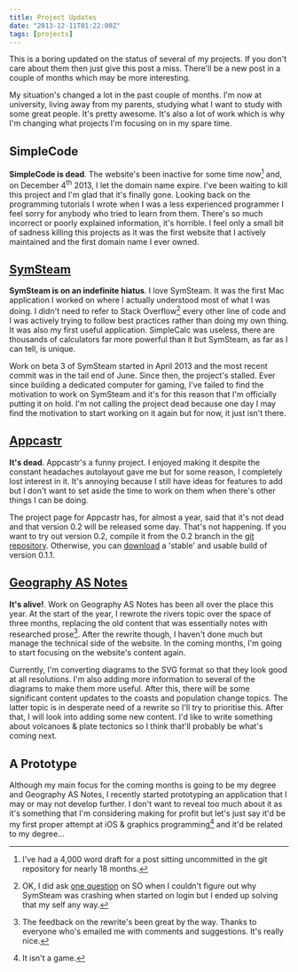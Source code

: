 ```yaml
---
title: Project Updates
date: "2013-12-11T01:22:00Z"
tags: [projects]
---
```


This is a boring updated on the status of several of my projects. If you don't care about them then just give this post a miss. There'll be a new post in a couple of months which may be more interesting.

<!--more-->

My situation's changed a lot in the past couple of months. I'm now at university, living away from my parents, studying what I want to study with some great people. It's pretty awesome. It's also a lot of work which is why I'm changing what projects I'm focusing on in my spare time.

## SimpleCode

**SimpleCode is dead**. The website's been inactive for some time now[^1] and, on December 4<sup>th</sup> 2013, I let the domain name expire. I've been waiting to kill this project and I'm glad that it's finally gone. Looking back on the programming tutorials I wrote when I was a less experienced programmer I feel sorry for anybody who tried to learn from them. There's so much incorrect or poorly explained information, it's horrible. I feel only a small bit of sadness killing this projects as it was the first website that I actively maintained and the first domain name I ever owned.

## [SymSteam](/projects/symsteam/)

**SymSteam is on an indefinite hiatus**. I love SymSteam. It was the first Mac application I worked on where I actually understood most of what I was doing. I didn't need to refer to Stack Overflow[^2] every other line of code and I was actively trying to follow best practices rather than doing my own thing. It was also my first useful application. SimpleCalc was useless, there are thousands of calculators far more powerful than it but SymSteam, as far as I can tell, is unique.

Work on beta 3 of SymSteam started in April 2013 and the most recent commit was in the tail end of June. Since then, the project's stalled. Ever since building a dedicated computer for gaming, I've failed to find the motivation to work on SymSteam and it's for this reason that I'm officially putting it on hold. I'm not calling the project dead because one day I may find the motivation to start working on it again but for now, it just isn't there.

## [Appcastr](/projects/appcastr/)

**It's dead**. Appcastr's a funny project. I enjoyed making it despite the constant headaches autolayout gave me but for some reason, I completely lost interest in it. It's annoying because I still have ideas for features to add but I don't want to set aside the time to work on them when there's other things I can be doing.

The project page for Appcastr has, for almost a year, said that it's not dead and that version 0.2 will be released some day. That's not happening. If you want to try out version 0.2, compile it from the 0.2 branch in the [git repository][appcastr-repo]. Otherwise, you can [download][appcastr-download] a 'stable' and usable build of version 0.1.1.

[appcastr-repo]: https://github.com/alexjohnj/appcastr
[appcastr-download]: https://github.com/downloads/alexjohnj/appcastr/Appcastr-0.1.1.zip

## [Geography AS Notes](/projects/geographyas/)

**It's alive!**. Work on Geography AS Notes has been all over the place this year. At the start of the year, I rewrote the rivers topic over the space of three months, replacing the old content that was essentially notes with researched prose[^3]. After the rewrite though, I haven't done much but manage the technical side of the website. In the coming months, I'm going to start focusing on the website's content again.

Currently, I'm converting diagrams to the SVG format so that they look good at all resolutions. I'm also adding more information to several of the diagrams to make them more useful. After this, there will be some significant content updates to the coasts and population change topics. The latter topic is in desperate need of a rewrite so I'll try to prioritise this. After that, I will look into adding some new content. I'd like to write something about volcanoes & plate tectonics so I think that'll probably be what's coming next.

## A Prototype

Although my main focus for the coming months is going to be my degree and Geography AS Notes, I recently started prototyping an application that I may or may not develop further. I don't want to reveal too much about it as it's something that I'm considering making for profit but let's just say it'd be my first proper attempt at iOS & graphics programming[^4] and it'd be related to my degree...

[^1]: I've had a 4,000 word draft for a post sitting uncommitted in the git repository for nearly 18 months.

[^2]: OK, I did ask [one question](http://stackoverflow.com/questions/11811119/cocoa-application-crashing-when-launched-on-login) on SO when I couldn't figure out why SymSteam was crashing when started on login but I ended up solving that my self any way.

[^3]: The feedback on the rewrite's been great by the way. Thanks to everyone who's emailed me with comments and suggestions. It's really nice.

[^4]: It isn't a game.

[direct-link]: http://alexjohnj.github.io/simplecode/
